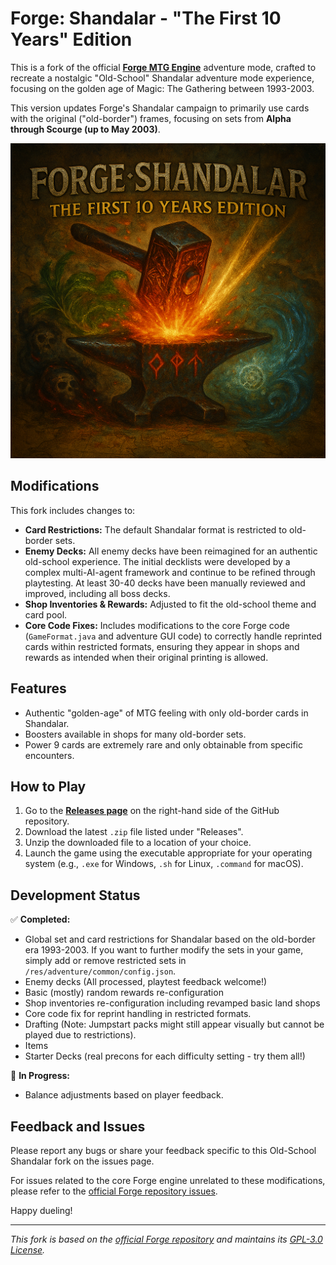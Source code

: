 # Forge: Shandalar - "The First 10 Years" Edition

This is a fork of the official **[Forge MTG Engine](https://github.com/Card-Forge/forge)** adventure mode, crafted to recreate a nostalgic "Old-School" Shandalar adventure mode experience, focusing on the golden age of Magic: The Gathering between 1993-2003.

This version updates Forge's Shandalar campaign to primarily use cards with the original ("old-border") frames, focusing on sets from **Alpha through Scourge (up to May 2003)**.

![Shandalar Title Image](Title_image.PNG)

## Modifications

This fork includes changes to:

*   **Card Restrictions:** The default Shandalar format is restricted to old-border sets.
*   **Enemy Decks:** All enemy decks have been reimagined for an authentic old-school experience. The initial decklists were developed by a complex multi-AI-agent framework and continue to be refined through playtesting. At least 30-40 decks have been manually reviewed and improved, including all boss decks.
*   **Shop Inventories & Rewards:** Adjusted to fit the old-school theme and card pool.
*   **Core Code Fixes:** Includes modifications to the core Forge code (`GameFormat.java` and adventure GUI code) to correctly handle reprinted cards within restricted formats, ensuring they appear in shops and rewards as intended when their original printing is allowed.

## Features

*   Authentic "golden-age" of MTG feeling with only old-border cards in Shandalar.
*   Boosters available in shops for many old-border sets.
*   Power 9 cards are extremely rare and only obtainable from specific encounters.

## How to Play

1.  Go to the **[Releases page](https://github.com/vanja-ivancevic/forge-old-school-shandalar/releases)** on the right-hand side of the GitHub repository.
2.  Download the latest `.zip` file listed under "Releases".
3.  Unzip the downloaded file to a location of your choice.
4.  Launch the game using the executable appropriate for your operating system (e.g., `.exe` for Windows, `.sh` for Linux, `.command` for macOS).
## Development Status

✅ **Completed:**

*   Global set and card restrictions for Shandalar based on the old-border era 1993-2003. If you want to further modify the sets in your game, simply add or remove restricted sets in `/res/adventure/common/config.json`.
*   Enemy decks (All processed, playtest feedback welcome!)
*   Basic (mostly) random rewards re-configuration
*   Shop inventories re-configuration including revamped basic land shops
*   Core code fix for reprint handling in restricted formats.
*   Drafting (Note: Jumpstart packs might still appear visually but cannot be played due to restrictions).
*   Items
*   Starter Decks (real precons for each difficulty setting - try them all!)

🔄 **In Progress:**

*   Balance adjustments based on player feedback.

## Feedback and Issues

Please report any bugs or share your feedback specific to this Old-School Shandalar fork on the issues page.

For issues related to the core Forge engine unrelated to these modifications, please refer to the [official Forge repository issues](https://github.com/Card-Forge/forge/issues).

Happy dueling!


---
*This fork is based on the [official Forge repository](https://github.com/Card-Forge/forge) and maintains its [GPL-3.0 License](LICENSE).*
